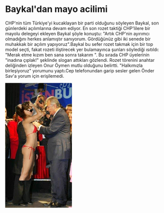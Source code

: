 # Baykal'dan mayo acilimi

CHP'nin tüm Türkiye'yi kucaklayan bir parti olduğunu söyleyen Baykal,
son günlerdeki açılımlarına devam ediyor. En son rozet taktiği
CHP'lilere bir mayolu delegeyi ekleyen Baykal şöyle konuştu: "Artık
CHP'nin ayırımcı olmadığını herkes anlamıştır sanıyorum. Gördüğünüz
gibi iki senede bir muhakkak bir açılım yapıyoruz".Baykal bu sefer
rozet takmak için bir top model seçti, fakat rozeti iliştirecek yer
bulamayınca şunları söylediği ısıtıldı: "Merak etme kızım ben sana
sonra takarım ". Bu sırada CHP üyelerinin "inadına çıplak!" şeklinde
slogan attıkları gözlendi. Rozet törenini anahtar deliğinden izleyen
Onur Öymen mutlu olduğunu belirtti. "Halkımızla birleşiyoruz" yorumunu
yaptı.Cep telefonundan garip sesler gelen Önder Sav'a yorum için
erişilemedi.


![](baykal-lima.JPG)
